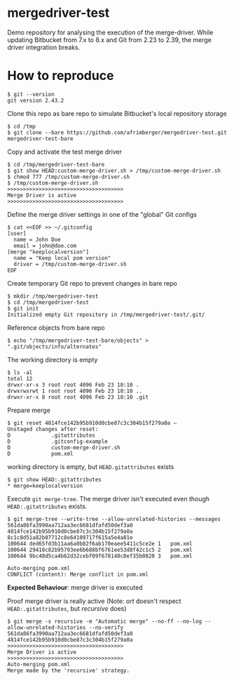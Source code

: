 # mergedriver-test

Demo repository for analysing the execution of the merge-driver.
While updating Bitbucket from 7.x to 8.x and Git from 2.23 to 2.39, the merge driver
integration breaks.

# How to reproduce

```shell
$ git --version
git version 2.43.2
```

Clone this repo as bare repo to simulate Bitbucket's local repository storage 

```shell
$ cd /tmp
$ git clone --bare https://github.com/afrimberger/mergedriver-test.git mergedriver-test-bare
```

Copy and activate the test merge driver
```shell
$ cd /tmp/mergedriver-test-bare
$ git show HEAD:custom-merge-driver.sh > /tmp/custom-merge-driver.sh
$ chmod 777 /tmp/custom-merge-driver.sh
$ /tmp/custom-merge-driver.sh
>>>>>>>>>>>>>>>>>>>>>>>>>>>>>>>>>>>>>
Merge Driver is active
>>>>>>>>>>>>>>>>>>>>>>>>>>>>>>>>>>>>>
```

Define the merge driver settings in one of the "global" Git configs
```shell
$ cat <<EOF >> ~/.gitconfig
[user]
  name = John Doe
  email = john@doe.com
[merge "keeplocalversion"]
  name = "Keep local pom version"
  driver = /tmp/custom-merge-driver.sh
EOF
```

Create temporary Git repo to prevent changes in bare repo

```shell
$ mkdir /tmp/mergedriver-test
$ cd /tmp/mergedriver-test
$ git init
Initialized empty Git repository in /tmp/mergedriver-test/.git/
```

Reference objects from bare repo
```shell
$ echo "/tmp/mergedriver-test-bare/objects" > ".git/objects/info/alternates"
```

The working directory is empty
```shell
$ ls -al
total 12
drwxr-xr-x 3 root root 4096 Feb 23 18:10 .
drwxrwxrwt 1 root root 4096 Feb 23 18:10 ..
drwxr-xr-x 8 root root 4096 Feb 23 18:10 .git
```

Prepare merge

```shell
$ git reset 4814fce142b95b910d0cbe87c3c304b15f279a0a –
Unstaged changes after reset:
D             .gitattributes
D             .gitconfig-example
D             custom-merge-driver.sh
D             pom.xml
```


working directory is empty, but `HEAD.gitattributes` exists
```shell
$ git show HEAD:.gitattributes
* merge=keeplocalversion
```

Execute `git merge-tree`. The merge driver isn't executed even though `HEAD:.gitattributes` exists.
```shell
$ git merge-tree --write-tree --allow-unrelated-histories --messages 561da86fa3990aa712aa3ec6681dfafd50def3a0 4814fce142b95b910d0cbe87c3c304b15f279a0a
8c1c8d51a82b07712c8e64109717f615a5e4a81e
100644 ded65fd3b11aa6a0b82f6ab170eaee5411c5ce2e 1	pom.xml
100644 29418c82b95793ee6b688bf6761ee53d8f42c1c5 2	pom.xml
100644 9bc48d5ca4b62d32cebf09f678148c8ef35b0820 3	pom.xml

Auto-merging pom.xml
CONFLICT (content): Merge conflict in pom.xml
```

**Expected Behaviour**: merge driver is executed

Proof merge driver is really active (Note: _ort_ doesn't respect `HEAD:.gitattributes`, but _recursive_ does)

```shell
$ git merge -s recursive -m "Automatic merge" --no-ff --no-log --allow-unrelated-histories --no-verify 561da86fa3990aa712aa3ec6681dfafd50def3a0 4814fce142b95b910d0cbe87c3c304b15f279a0a
>>>>>>>>>>>>>>>>>>>>>>>>>>>>>>>>>>>>>
Merge Driver is active
>>>>>>>>>>>>>>>>>>>>>>>>>>>>>>>>>>>>>
Auto-merging pom.xml
Merge made by the 'recursive' strategy.
```
